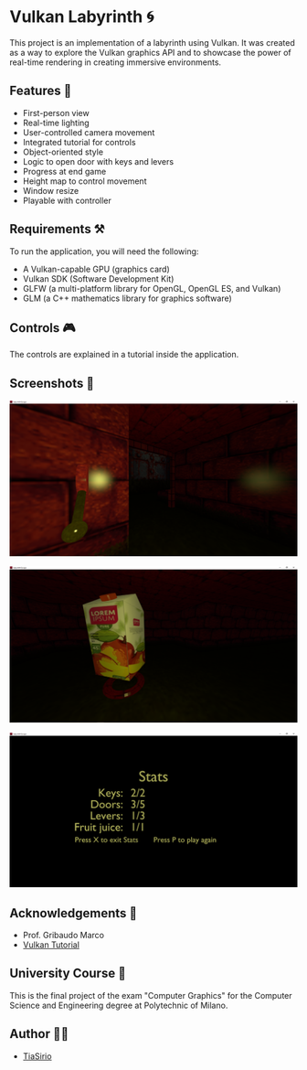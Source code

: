 # Vulkan Labyrinth 🌀

This project is an implementation of a labyrinth using Vulkan. It was created as a way to explore the Vulkan graphics API and to showcase the power of real-time rendering in creating immersive environments.

## Features 🌟

- First-person view
- Real-time lighting
- User-controlled camera movement
- Integrated tutorial for controls
- Object-oriented style
- Logic to open door with keys and levers
- Progress at end game
- Height map to control movement
- Window resize
- Playable with controller

## Requirements ⚒️

To run the application, you will need the following:

- A Vulkan-capable GPU (graphics card)
- Vulkan SDK (Software Development Kit)
- GLFW (a multi-platform library for OpenGL, OpenGL ES, and Vulkan)
- GLM (a C++ mathematics library for graphics software)

## Controls 🎮

The controls are explained in a tutorial inside the application.

## Screenshots 📸

![Screenshot 1](https://github.com/TiaSirio/AssignementsComputerGraphics/blob/master/Screen1.png)

![Screenshot 2](https://github.com/TiaSirio/AssignementsComputerGraphics/blob/master/Screen2.png)

![Screenshot 3](https://github.com/TiaSirio/AssignementsComputerGraphics/blob/master/Screen3.png)

## Acknowledgements 🤝

- Prof. Gribaudo Marco
- [Vulkan Tutorial](https://vulkan-tutorial.com/)

## University Course 📖

This is the final project of the exam "Computer Graphics" for the Computer Science and Engineering degree at Polytechnic of Milano.

## Author 👨‍💻

- [TiaSirio](https://www.github.com/TiaSirio)